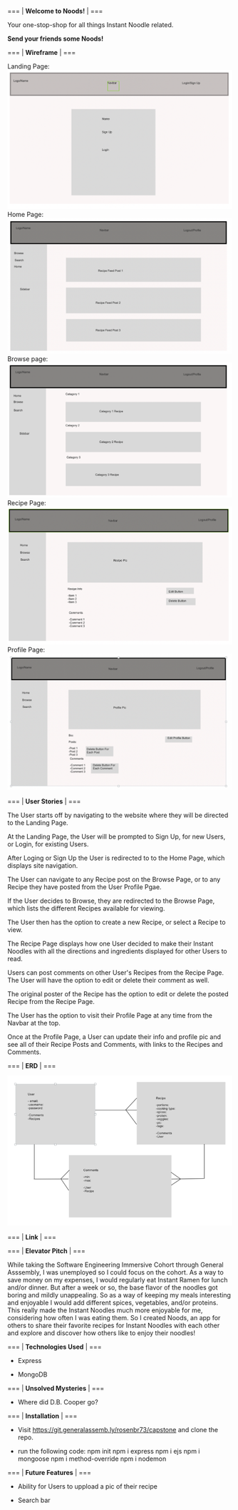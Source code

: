 === | **Welcome to Noods!** | ===

Your one-stop-shop for all things Instant Noodle related.

__Send your friends some Noods!__

=== | **Wireframe** | ===

Landing Page:
![Landing Page Wirefreame](./public/README_images/LandingPage.png)
Home Page:
![Home Page Wirefreame](./public/README_images/HomePage.png)
Browse page:
![Browse Page Wirefreame](./public/README_images/BrowsePage.png)
Recipe Page:
![Recipe Page Wirefreame](./public/README_images/RecipePage.png)
Profile Page:
![Profile Page Wirefreame](./public/README_images/ProfilePage.png)

=== | **User Stories** | ===

The User starts off by navigating to the website where they will be directed to the Landing Page.

At the Landing Page, the User will be prompted to Sign Up, for new Users, or Login, for existing Users.

After Loging or Sign Up the User is redirected to to the Home Page, which displays site navigation.

The User can navigate to any Recipe post on the Browse Page, or to any Recipe they have posted from the User Profile Pgae.

If the User decides to Browse, they are redirected to the Browse Page, which lists the different Recipes available for viewing.

The User then has the option to create a new Recipe, or select a Recipe to view.

The Recipe Page displays how one User decided to make their Instant Noodles with all the directions and ingredients displayed for other Users to read.

Users can post comments on other User's Recipes from the Recipe Page. The User will have the option to edit or delete their comment as well.

The original poster of the Recipe has the option to edit or delete the posted Recipe from the Recipe Page.

The User has the option to visit their Profile Page at any time from the Navbar at the top.

Once at the Profile Page, a User can update their info and profile pic and see all of their Recipe Posts and Comments, with links to the Recipes and Comments.

=== | **ERD** | ===

![ERD](./public/README_images/ERD.png)

=== | **Link** | ===
<!-- Deployment Link -->

=== | **Elevator Pitch** | ===

While taking the Software Engineering Immersive Cohort through General Asssembly, I was unemployed so I could focus on the cohort. As a way to save money on my expenses, I would regularly eat Instant Ramen for lunch and/or dinner. But after a week or so, the base flavor of the noodles got boring and mildly unappealing. So as a way of keeping my meals interesting and enjoyable I would add different spices, vegetables, and/or proteins. This really made the Instant Noodles much more enjoyable for me, considering how often I was eating them. So I created Noods, an app for others to share their favorite recipes for Instant Noodles with each other and explore and discover how others like to enjoy their noodles! 

=== | **Technologies Used** | ===

- Express

- MongoDB

=== | **Unsolved Mysteries** | ===

<!-- X-Files song intensifies -->
- Where did D.B. Cooper go?

=== | **Installation** | ===
- Visit https://git.generalassemb.ly/rosenbr73/capstone and clone the repo.

- run the following code:
   npm init
   npm i express
   npm i ejs
   npm i mongoose
   npm i method-override
   npm i nodemon

=== | **Future Features** | ===

- Ability for Users to uppload a pic of their recipe

- Search bar